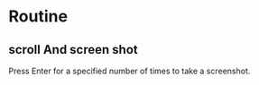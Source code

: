 # Routine

## scroll And screen shot

Press Enter for a specified number of times to take a screenshot.
